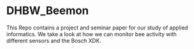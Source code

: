 # DHBW_Beemon
This Repo  contains a project and seminar paper for our study of applied informatics. We take a look at how we can monitor bee activity with different sensors and the Bosch XDK.
